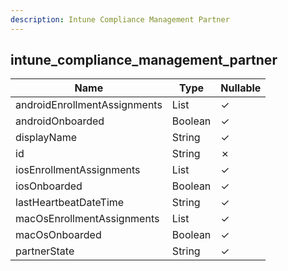 ```yaml
---
description: Intune Compliance Management Partner
---
```

intune_compliance_management_partner
------------------------------------

| **Name**                     | **Type**   | **Nullable** |
| ---------------------------- | ---------- | ------------ |
| androidEnrollmentAssignments | List<JSON> | &check;      |
| androidOnboarded             | Boolean    | &check;      |
| displayName                  | String     | &check;      |
| id                           | String     | &cross;      |
| iosEnrollmentAssignments     | List<JSON> | &check;      |
| iosOnboarded                 | Boolean    | &check;      |
| lastHeartbeatDateTime        | String     | &check;      |
| macOsEnrollmentAssignments   | List<JSON> | &check;      |
| macOsOnboarded               | Boolean    | &check;      |
| partnerState                 | String     | &check;      |
